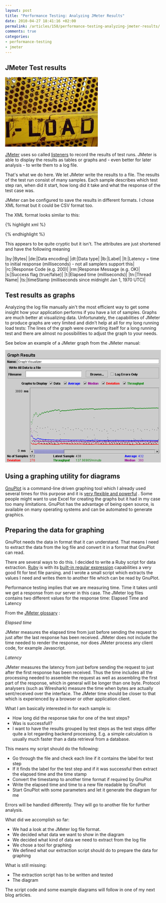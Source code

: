 ```yaml
--- 
layout: post
title: "Performance Testing: Analyzing JMeter Results"
date: 2010-04-27 18:41:16 +02:00
permalink: /articles/158/performance-testing-analyzing-jmeter-results/
comments: true
categories: 
- performance-testing
- jmeter
---
```

## JMeter Test results

![Load](/images/posts/7.jpg)

[JMeter](http://jakarta.apache.org/jmeter/) uses so called [listeners](http://jakarta.apache.org/jmeter/usermanual/listeners.html) to record the results of test runs. JMeter is able to display the results as tables or graphs and - even better for later analysis - to write them to a log file. 

That's what we do here. We let JMeter write the results to a file. The results of the test run consist of many samples. Each sample describes which test step ran, when did it start, how long did it take and what the response of the test case was. 

JMeter can be configured to save the results in different formats. I chose XML format but it could be CSV format too. 

The XML format looks similar to this: 

{% highlight xml %}
<?xml version="1.0" encoding="UTF-8"?>
<testResults version="1.2">
<httpSample t="1392" lt="351" ts="1144371014619" s="true" 
     lb="Log on" rc="200" rm="OK" 
     tn="Listen 1-1" dt="text" de="iso-8859-1" by="12407"/>
{% endhighlight %}

This appears to be quite cryptic but it isn't. The attributes are just shortened and have the following meaning

|by:|Bytes|
|de:|Data encoding|
|dt:|Data type|
|lb:|Label|
|lt:|Latency = time to initial response (milliseconds) - not all samplers support this|
|rc:|Response Code (e.g. 200)|
|rm:|Response Message (e.g. OK)|
|s:|Success flag (true/false)|
|t:|Elapsed time (milliseconds)|
|tn:|Thread Name|
|ts:|timeStamp (milliseconds since midnight Jan 1, 1970 UTC)|

## Test results as graphs

Analyzing the log file manually ain't the most efficient way to get some insight how your application performs if you have a lot of samples. Graphs are much better at visualizing data. Unfortunately, the capabilities of JMeter to produce graphs are very limited and didn't help at all for my long running load tests: The lines of the graph were overwriting itself for a long running test and there are almost no possibilities to adjust the graph to your needs.

See below an example of a JMeter graph from the JMeter manual:

![a JMeter graph](/images/posts/6.png)

## Using a graphing utility for diagrams 

[GnuPlot](http://www.gnuplot.info/) is a command-line driven graphing tool which I already used several times for this purpose and it is [very flexible and powerful](http://gnuplot.sourceforge.net/demo_4.4/) . Some people might want to use Excel for creating the graphs but it had in my case too many limitations. GnuPlot has the advantage of being open source, is available on many operating systems and can be automated to generate graphics.

## Preparing the data for graphing

GnuPlot needs the data in format that it can understand. That means I need to extract the data from the log file and convert it in a format that GnuPlot can read. 

There are several ways to do this. I decided to write a Ruby script for data extraction. [Ruby](http://www.ruby-lang.org/en/) is with its [built-in regular expression](http://www.regular-expressions.info/ruby.html) capabilities a very good fit for text file parsing. and I wrote a small script which extracts the values I need and writes them to another file which can be read by GnuPlot.

Performance testing implies that we are measuring time. Time it takes until we get a response from our server in this case. The JMeter log files contains two different values for the response time: Elapsed Time and Latency

From the [JMeter glossary](http://jakarta.apache.org/jmeter/usermanual/glossary.html) :

*Elapsed time*
 
JMeter measures the elapsed time from just before sending the request to just after the last response has been received. JMeter does not include the time needed to render the response, nor does JMeter process any client code, for example Javascript.

*Latency*

JMeter measures the latency from just before sending the request to just after the first response has been received. Thus the time includes all the processing needed to assemble the request as well as assembling the first part of the response, which in general will be longer than one byte. Protocol analysers (such as Wireshark) measure the time when bytes are actually sent/received over the interface. The JMeter time should be closer to that which is experienced by a browser or other application client.

What I am basically interested in for each sample is: 

* How long did the response take for one of the test steps?
* Was is successfull?
* I want to have the results grouped by test steps as the test steps differ quite a lot regarding backend processing. E.g. a simple calculation is usually much faster than a data retrieval from a database. 

This means my script should do the following:

* Go through the file and check each line if it contains the label for test step
* If it finds the label for the test step and if it was successful then extract the elapsed time and the time stamp
* Convert the timestamp to another time format if required by GnuPlot
* Write the elapsed time and time to a new file readable by GnuPlot
* Start GnuPlot with some parameters and let it generate the diagram for me

Errors will be handled differently. They will go to another file for further analysis.

What did we accomplish so far:

* We had a look at the JMeter log file format.
* We decided what data we want to show in the diagram
* We decided what kind of data we need to extract from the log file
* We chose a tool for graphing
* We defined what our extraction script should do to prepare the data for graphing

What is still missing:

* The extraction script has to be written and tested
* The diagram

The script code and some example diagrams will follow in one of my next blog articles.

<script src="https://app.convertkit.com/landing_pages/23015.js"></script>

